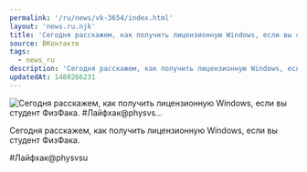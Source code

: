 ```yaml
---
permalink: '/ru/news/vk-3654/index.html'
layout: 'news.ru.njk'
title: 'Сегодня расскажем, как получить лицензионную Windows, если вы студент ФизФака.  #Лайфхак@physvs…'
source: ВКонтакте
tags:
  - news_ru
description: 'Сегодня расскажем, как получить лицензионную Windows, если вы студент ФизФака.  #Лайфхак@physvs…'
updatedAt: 1480266231
---
```

![Сегодня расскажем, как получить лицензионную Windows, если вы студент ФизФака.  #Лайфхак@physvs…](https://sun9-7.userapi.com/impf/c636330/v636330501/55ed5/eEklWCz9g_Q.jpg?size=1280x800&quality=96&sign=bb4e885c5a8db7de98d14d0e88410e36&c_uniq_tag=3aYIETxhcBLQ19PTeKnMTvtbokcBuacUHFNuivPv6v8&type=album)

Сегодня расскажем, как получить лицензионную Windows, если вы студент ФизФака.

#Лайфхак@physvsu
